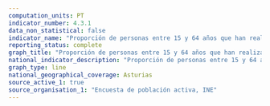 ```yaml
---
computation_units: PT
indicator_number: 4.3.1
data_non_statistical: false
indicator_name: "Proporción de personas entre 15 y 64 años que han realizado estudios o formación en las últimas cuatro semanas"
reporting_status: complete
graph_title: "Proporción de personas entre 15 y 64 años que han realizado estudios o formación en las últimas cuatro semanas"
national_indicator_description: "Proporción de personas entre 15 y 64 años que han realizado estudios o formación en las últimas cuatro semanas"
graph_type: line
national_geographical_coverage: Asturias
source_active_1: true
source_organisation_1: "Encuesta de población activa, INE"
---
```

